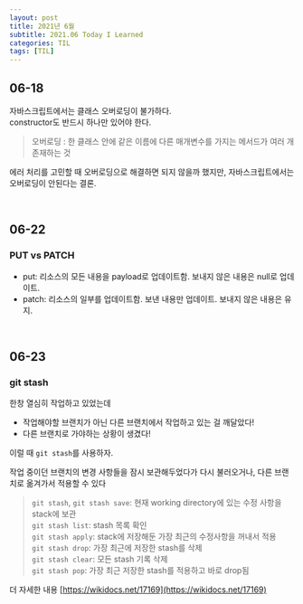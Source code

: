 ```yaml
---
layout: post
title: 2021년 6월
subtitle: 2021.06 Today I Learned
categories: TIL
tags: [TIL]
---
```


## 06-18

자바스크립트에서는 클래스 오버로딩이 불가하다. <br>
constructor도 반드시 하나만 있어야 한다.<br>

> 오버로딩 : 한 클래스 안에 같은 이름에 다른 매개변수를 가지는 메서드가 여러 개 존재하는 것

에러 처리를 고민할 때 오버로딩으로 해결하면 되지 않을까 했지만, 자바스크립트에서는 오버로딩이 안된다는 결론.

<br>

## 06-22
### PUT vs PATCH

- put: 리소스의 모든 내용을 payload로 업데이트함. 보내지 않은 내용은 null로 업데이트.
- patch: 리소스의 일부를 업데이트함. 보낸 내용만 업데이트. 보내지 않은 내용은 유지.<br>

<br>

## 06-23
### git stash

한창 열심히 작업하고 있었는데

- 작업해야할 브랜치가 아닌 다른 브랜치에서 작업하고 있는 걸 깨달았다!
- 다른 브랜치로 가야하는 상황이 생겼다!

이럴 때 `git stash`를 사용하자.

작업 중이던 브랜치의 변경 사항들을 잠시 보관해두었다가 다시 불러오거나, 다른 브랜치로 옮겨가서 적용할 수 있다<br>

> `git stash`, `git stash save`: 현재 working directory에 있는 수정 사항을 stack에 보관<br> `git stash list`: stash 목록 확인<br> `git stash apply`: stack에 저장해둔 가장 최근의 수정사항을 꺼내서 적용<br> `git stash drop`: 가장 최근에 저장한 stash를 삭제<br> `git stash clear`: 모든 stash 기록 삭제<br> `git stash pop`: 가장 최근 저장한 stash를 적용하고 바로 drop됨<br>

더 자세한 내용 [https://wikidocs.net/17169](https://wikidocs.net/17169)
